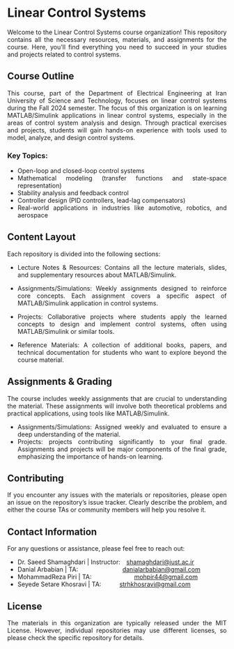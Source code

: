 <div align="justify">

# Linear Control Systems
Welcome to the Linear Control Systems course organization! This repository contains all the necessary resources, materials, and assignments for the course. Here, you'll find everything you need to succeed in your studies and projects related to control systems.

## Course Outline
This course, part of the Department of Electrical Engineering at Iran University of Science and Technology, focuses on linear control systems during the Fall 2024 semester.
The focus of this organization is on learning MATLAB/Simulink applications in linear control systems, especially in the areas of control system analysis and design. Through practical exercises and projects, students will gain hands-on experience with tools used to model, analyze, and design control systems.

### Key Topics:
* Open-loop and closed-loop control systems
* Mathematical modeling (transfer functions and state-space representation)
* Stability analysis and feedback control
* Controller design (PID controllers, lead-lag compensators)
* Real-world applications in industries like automotive, robotics, and aerospace

## Content Layout
Each repository is divided into the following sections:

* Lecture Notes & Resources: Contains all the lecture materials, slides, and supplementary resources about MATLAB/Simulink.

* Assignments/Simulations: Weekly assignments designed to reinforce core concepts. Each assignment covers a specific aspect of MATLAB/Simulink application in control systems.

* Projects: Collaborative projects where students apply the learned concepts to design and implement control systems, often using MATLAB/Simulink or similar tools.

* Reference Materials: A collection of additional books, papers, and technical documentation for students who want to explore beyond the course material.

## Assignments & Grading
The course includes weekly assignments that are crucial to understanding the material. These assignments will involve both theoretical problems and practical applications, using tools like MATLAB/Simulink.

* Assignments/Simulations: Assigned weekly and evaluated to ensure a deep understanding of the material.
* Projects: projects contributing significantly to your final grade.
Assignments and projects will be major components of the final grade, emphasizing the importance of hands-on learning.

## Contributing
If you encounter any issues with the materials or repositories, please open an issue on the repository’s issue tracker. Clearly describe the problem, and either the course TAs or community members will help you resolve it.

## Contact Information
For any questions or assistance, please feel free to reach out:

* Dr. Saeed Shamaghdari | Instructor:&emsp;shamaghdari@iust.ac.ir
* Danial Arbabian | TA: &emsp;&emsp;&emsp;&emsp;&emsp;&emsp;&emsp;danialarbabian@gmail.com
* MohammadReza Piri | TA:&emsp;&emsp;&emsp;&emsp;&emsp;&emsp;&emsp;mohpir44@gmail.com
* Seyede Setare Khosravi | TA:&emsp;&emsp;&emsp;strhkhosravi@gmail.com

## License
The materials in this organization are typically released under the MIT License. However, individual repositories may use different licenses, so please check the specific repository for details.

</div>